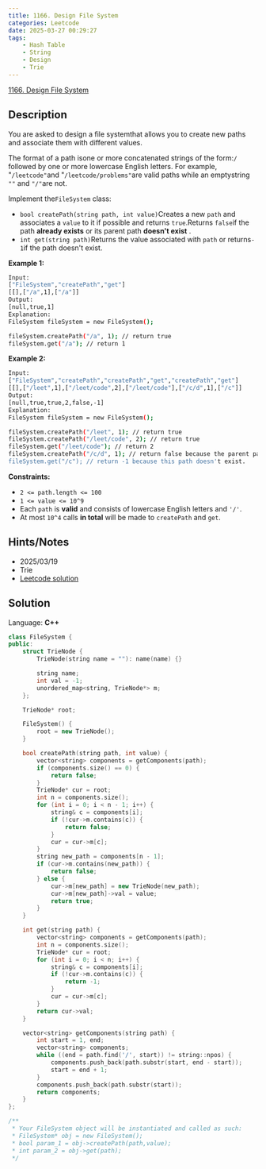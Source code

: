 ```yaml
---
title: 1166. Design File System
categories: Leetcode
date: 2025-03-27 00:29:27
tags:
    - Hash Table
    - String
    - Design
    - Trie
---
```


[1166. Design File System](https://leetcode.com/problems/design-file-system/description/)

## Description

You are asked to design a file systemthat allows you to create new paths and associate them with different values.

The format of a path isone or more concatenated strings of the form:`/` followed by one or more lowercase English letters. For example, "`/leetcode"`and "`/leetcode/problems"`are valid paths while an emptystring `""` and `"/"`are not.

Implement the`FileSystem` class:

- `bool createPath(string path, int value)`Creates a new `path` and associates a `value` to it if possible and returns `true`.Returns `false`if the path **already exists**  or its parent path **doesn't exist** .
- `int get(string path)`Returns the value associated with `path` or returns`-1`if the path doesn't exist.

**Example 1:**

```bash
Input:
["FileSystem","createPath","get"]
[[],["/a",1],["/a"]]
Output:
[null,true,1]
Explanation:
FileSystem fileSystem = new FileSystem();

fileSystem.createPath("/a", 1); // return true
fileSystem.get("/a"); // return 1
```

**Example 2:**

```bash
Input:
["FileSystem","createPath","createPath","get","createPath","get"]
[[],["/leet",1],["/leet/code",2],["/leet/code"],["/c/d",1],["/c"]]
Output:
[null,true,true,2,false,-1]
Explanation:
FileSystem fileSystem = new FileSystem();

fileSystem.createPath("/leet", 1); // return true
fileSystem.createPath("/leet/code", 2); // return true
fileSystem.get("/leet/code"); // return 2
fileSystem.createPath("/c/d", 1); // return false because the parent path "/c" doesn't exist.
fileSystem.get("/c"); // return -1 because this path doesn't exist.
```

**Constraints:**

- `2 <= path.length <= 100`
- `1 <= value <= 10^9`
- Each `path` is **valid**  and consists of lowercase English letters and `'/'`.
- At most `10^4` calls **in total**  will be made to `createPath` and `get`.

## Hints/Notes

- 2025/03/19
- Trie
- [Leetcode solution](https://leetcode.com/problems/design-file-system/)

## Solution

Language: **C++**

```C++
class FileSystem {
public:
    struct TrieNode {
        TrieNode(string name = ""): name(name) {}

        string name;
        int val = -1;
        unordered_map<string, TrieNode*> m;
    };

    TrieNode* root;

    FileSystem() {
        root = new TrieNode();
    }

    bool createPath(string path, int value) {
        vector<string> components = getComponents(path);
        if (components.size() == 0) {
            return false;
        }
        TrieNode* cur = root;
        int n = components.size();
        for (int i = 0; i < n - 1; i++) {
            string& c = components[i];
            if (!cur->m.contains(c)) {
                return false;
            }
            cur = cur->m[c];
        }
        string new_path = components[n - 1];
        if (cur->m.contains(new_path)) {
            return false;
        } else {
            cur->m[new_path] = new TrieNode(new_path);
            cur->m[new_path]->val = value;
            return true;
        }
    }

    int get(string path) {
        vector<string> components = getComponents(path);
        int n = components.size();
        TrieNode* cur = root;
        for (int i = 0; i < n; i++) {
            string& c = components[i];
            if (!cur->m.contains(c)) {
                return -1;
            }
            cur = cur->m[c];
        }
        return cur->val;
    }

    vector<string> getComponents(string path) {
        int start = 1, end;
        vector<string> components;
        while ((end = path.find('/', start)) != string::npos) {
            components.push_back(path.substr(start, end - start));
            start = end + 1;
        }
        components.push_back(path.substr(start));
        return components;
    }
};

/**
 * Your FileSystem object will be instantiated and called as such:
 * FileSystem* obj = new FileSystem();
 * bool param_1 = obj->createPath(path,value);
 * int param_2 = obj->get(path);
 */
```
